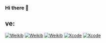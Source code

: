 ### Hi there 👋

<!--
**ikibsys/ikibsys** is a ✨ _special_ ✨ repository because its `README.md` (this file) appears on your GitHub profile.

Here are some ideas to get you started:

- 🔭 I’m currently working on ...
- 🌱 I’m currently learning ...
- 👯 I’m looking to collaborate on ...
- 🤔 I’m looking for help with ...
- 💬 Ask me about ...
- 📫 How to reach me: ...
- 😄 Pronouns: ...
- ⚡ Fun fact: ...
-->

## ve:
[![Weikib](https://img.shields.io/badge/Cloudflare-F38020?style=for-the-badge&logo=Cloudflare&logoColor=white)]()
[![Weikib](https://img.shields.io/badge/Swift-FA7343?style=for-the-badge&logo=swift&logoColor=white&labelColor=101010)]()
[![Weikib](https://img.shields.io/badge/Xcode-1575F9?style=for-the-badge&logo=xcode&logoColor=white&labelColor=101010)]()
[![Xcode](https://img.shields.io/badge/Firefox-FF7139?style=for-the-badge&logo=Firefox-Browser&logoColor=white)]()
[![Xcode](https://img.shields.io/badge/Nextcloud-0082C9?style=for-the-badge&logo=Nextcloud&logoColor=white)]()



</br>
